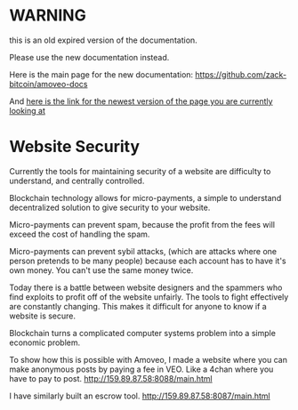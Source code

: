 WARNING
========

this is an old expired version of the documentation.

Please use the new documentation instead. 

Here is the main page for the new documentation: https://github.com/zack-bitcoin/amoveo-docs 

And [here is the link for the newest version of the page you are currently looking at](https://github.com/zack-bitcoin/amoveo-docs/blob/master//use-cases-and-ideas/website_security.md)

Website Security
========


Currently the tools for maintaining security of a website are difficulty to understand, and centrally controlled.

Blockchain technology allows for micro-payments, a simple to understand decentralized solution to give security to your website.

Micro-payments can prevent spam, because the profit from the fees will exceed the cost of handling the spam.

Micro-payments can prevent sybil attacks, (which are attacks where one person pretends to be many people) because each account has to have it's own money. You can't use the same money twice.

Today there is a battle between website designers and the spammers who find exploits to profit off of the website unfairly.
The tools to fight effectively are constantly changing. This makes it difficult for anyone to know if a website is secure.

Blockchain turns a complicated computer systems problem into a simple economic problem.

To show how this is possible with Amoveo, I made a website where you can make anonymous posts by paying a fee in VEO.
Like a 4chan where you have to pay to post.
http://159.89.87.58:8088/main.html

I have similarly built an escrow tool.
http://159.89.87.58:8087/main.html